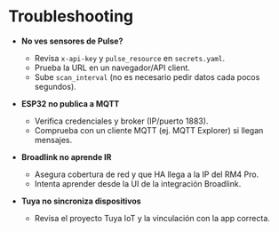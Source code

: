 # Troubleshooting

- **No ves sensores de Pulse?**
  - Revisa `x-api-key` y `pulse_resource` en `secrets.yaml`.
  - Prueba la URL en un navegador/API client.
  - Sube `scan_interval` (no es necesario pedir datos cada pocos segundos).

- **ESP32 no publica a MQTT**
  - Verifica credenciales y broker (IP/puerto 1883).
  - Comprueba con un cliente MQTT (ej. MQTT Explorer) si llegan mensajes.

- **Broadlink no aprende IR**
  - Asegura cobertura de red y que HA llega a la IP del RM4 Pro.
  - Intenta aprender desde la UI de la integración Broadlink.

- **Tuya no sincroniza dispositivos**
  - Revisa el proyecto Tuya IoT y la vinculación con la app correcta.
